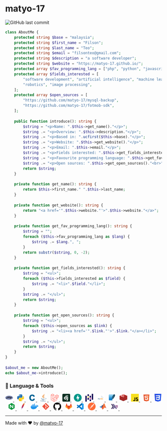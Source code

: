 # matyo-17
![GitHub last commit](https://img.shields.io/github/last-commit/matyo-17/matyo-17?label=last%20updated)

```php
class AboutMe {
    protected string $base = "malaysia";
    protected string $first_name = "Filson";
    protected string $last_name = "Teo";
    protected string $email = "filsonteo@gmail.com";
    protected string $description = "a software developer";
    protected string $website = "https://matyo-17.github.io/";
    protected array $fav_programming_lang = ["php", "python", "javascript"];
    protected array $fields_interested = [
        "software development", "artificial intelligence", "machine learning",
        "robotics", "image processing",
    ];
    protected array $open_sources = [
        "https://github.com/matyo-17/mysql-backup",
        "https://github.com/matyo-17/fotmob-sdk",
    ];

    public function introduce(): string {
        $string = "<p>Name: ".$this->get_name()."</p>";
        $string .= "<p>Overview: ".$this->description."</p>";
        $string .= "<p>Based in: ".ucfirst($this->base)."</p>";
        $string .= "<p>Website: ".$this->get_website()."</p>";
        $string .= "<p>Email: ".$this->email."</p>";
        $string .= "<p>Fields interested: ".$this->get_fields_interested()."</p>";
        $string .= "<p>Favourite programming language: ".$this->get_fav_programming_lang()."</p>";
        $string .= "<p>Open sources: ".$this->get_open_sources()."<br>";
        return $string;
    }

    private function get_name(): string {
        return $this->first_name." ".$this->last_name;
    }

    private function get_website(): string {
        return "<a href='".$this->website."'>".$this->website."</a>";
    }

    private function get_fav_programming_lang(): string {
        $string = "";
        foreach ($this->fav_programming_lang as $lang) {
            $string .= $lang.", ";
        }
        return substr($string, 0, -2);
    }

    private function get_fields_interested(): string {
        $string = "<ul>";
        foreach ($this->fields_interested as $field) {
            $string .= "<li>".$field."</li>";
        }
        $string .= "</ul>";
        return $string;
    }

    private function get_open_sources(): string {
        $string = "<ul>";
        foreach ($this->open_sources as $link) {
            $string .= "<li><a href='".$link."'>".$link."</a></li>";
        }
        $string .= "</ul>";
        return $string;
    }
}

$about_me = new AboutMe();
echo $about_me->introduce();
```

### 🔨 Language & Tools

<a href="https://www.php.net/">
    <img height="25" width="25" src="icons/php.svg">
</a>&nbsp;
<a href="https://www.python.org/">
    <img height="25" width="25" src="icons/python.svg">
</a>&nbsp;
<a href="https://www.cprogramming.com/">
    <img height="25" width="25" src="icons/c.svg">
</a>&nbsp;
<a href="https://www.java.com/en/">
    <img height="25" width="25" src="icons/java.svg">
</a>
&nbsp;
<a href="https://laravel.com/">
    <img height="25" width="25" src="icons/laravel.svg">
</a>&nbsp;
<a href="https://www.djangoproject.com/">
    <img height="25" width="25" src="icons/django.svg">
</a>&nbsp;
<a href="https://fastapi.tiangolo.com/">
    <img height="25" width="25" src="icons/fastapi.svg">
</a>&nbsp;
<a href="https://pandas.pydata.org/">
    <img height="25" width="25" src="icons/pandas.svg">
</a>
&nbsp;
<a href="https://www.mysql.com/">
    <img height="25" width="25" src="icons/mysql.svg">
</a>&nbsp;
<a href="https://www.sqlite.org/">
    <img height="25" width="25" src="icons/sqlite.svg">
</a>&nbsp;
<a href="https://redis.io/">
    <img height="25" width="25" src="icons/redis.svg">
</a>&nbsp;
<a href="https://www.javascript.com/">
    <img height="25" width="25" src="icons/javascript.svg">
</a>&nbsp;
<a href="https://html.spec.whatwg.org/multipage/">
    <img height="25" width="25" src="icons/html.svg">
</a>&nbsp;
<a href="https://www.w3.org/Style/CSS/Overview.en.html">
    <img height="25" width="25" src="icons/css.svg">
</a>&nbsp;
<a href="https://nginx.org/en/">
    <img height="25" width="25" src="icons/nginx.svg">
</a>&nbsp;
<a href="https://httpd.apache.org/">
    <img height="25" width="25" src="icons/apache.svg">
</a>&nbsp;
<a href="https://www.docker.com/">
<img height="25" width="25" src="icons/docker.svg">
</a>&nbsp;
<a href="https://git-scm.com/">
    <img height="25" width="25" src="icons/git.svg">
</a>&nbsp;
<a href="https://github.com/">
    <img height="25" width="25" src="icons/github.svg">
</a>&nbsp;
<a href="https://about.gitlab.com/">
<img height="25" width="25" src="icons/gitlab.svg">
</a>&nbsp;
<a href="https://code.visualstudio.com/">
    <img height="25" width="25" src="icons/vscode.svg">
</a>&nbsp;
<a href="https://www.postman.com/">
    <img height="25" width="25" src="icons/postman.svg">
</a>&nbsp;
<a href="https://www.mathworks.com/products/matlab.html">
    <img height="25" width="25" src="icons/matlab.svg">
</a>&nbsp;
<a href="https://www.haskell.org/">
    <img height="25" width="25" src="icons/haskell.svg">
</a>&nbsp;

---
Made with ❤️ by [@matyo-17](https://github.com/matyo-17)

<!--
**matyo-17/matyo-17** is a ✨ _special_ ✨ repository because its `README.md` (this file) appears on your GitHub profile.

Here are some ideas to get you started:

- 🔭 I’m currently working on ...
- 🌱 I’m currently learning ...
- 👯 I’m looking to collaborate on ...
- 🤔 I’m looking for help with ...
- 💬 Ask me about ...
- 📫 How to reach me: ...
- 😄 Pronouns: ...
- ⚡ Fun fact: ...
-->
